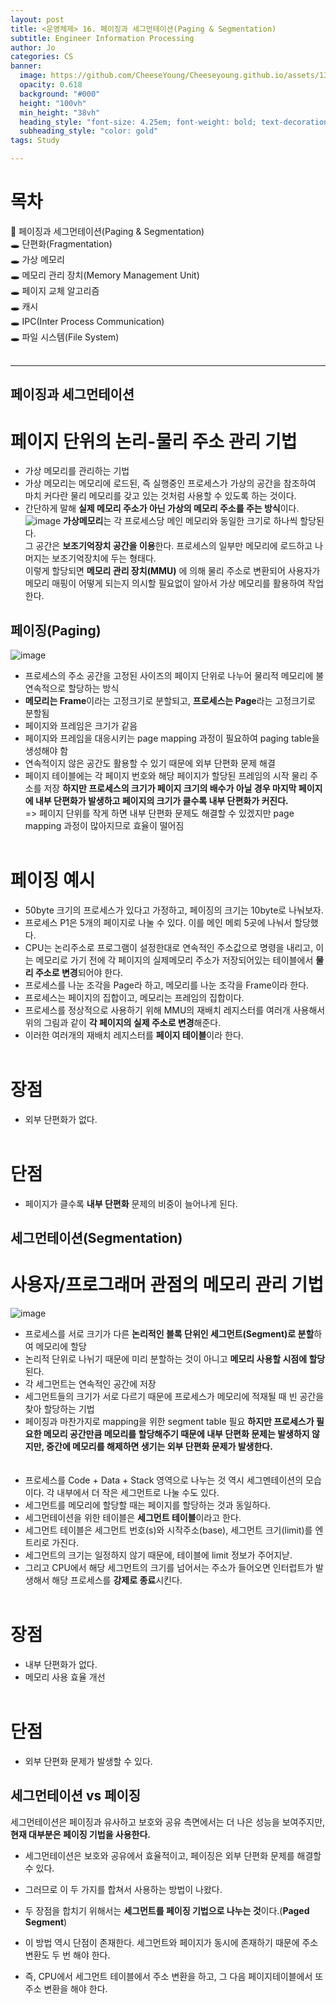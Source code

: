 ```yaml
---
layout: post
title: <운영체제> 16. 페이징과 세그먼테이션(Paging & Segmentation)
subtitle: Engineer Information Processing
author: Jo
categories: CS
banner:
  image: https://github.com/CheeseYoung/Cheeseyoung.github.io/assets/132384527/de46f272-b254-4152-abcb-6cebeeb6ffde
  opacity: 0.618
  background: "#000"
  height: "100vh"
  min_height: "38vh"
  heading_style: "font-size: 4.25em; font-weight: bold; text-decoration: underline"
  subheading_style: "color: gold"
tags: Study

---
```


# 목차
📌 페이징과 세그먼테이션(Paging & Segmentation) <br>
🕳 단편화(Fragmentation) <br>
🕳 가상 메모리 <br>
🕳 메모리 관리 장치(Memory Management Unit) <br>
🕳 페이지 교체 알고리즘 <br>
🕳 캐시 <br>
🕳 IPC(Inter Process Communication) <br>
🕳 파일 시스템(File System) <br>
<br>
<hr>

## 페이징과 세그먼테이션
# 페이지 단위의 논리-물리 주소 관리 기법
- 가상 메모리를 관리하는 기법
- 가상 메모리는 메모리에 로드된, 즉 실행중인 프로세스가 가상의 공간을 참조하여 마치 커다란 물리 메모리를 갖고 있는 것처럼 사용할 수 있도록 하는 것이다.
- 간단하게 말해 **실제 메모리 주소가 아닌 가상의 메모리 주소를 주는 방식**이다.
![image](https://github.com/CheeseYoung/Cheeseyoung.github.io/assets/132384527/7388ab67-0cbd-4e18-a081-9692cf6a452c)
**가상메모리**는 각 프로세스당 메인 메모리와 동일한 크기로 하나씩 할당된다. <br>
그 공간은 **보조기억장치 공간을 이용**한다. 프로세스의 일부만 메모리에 로드하고 나머지는 보조기억장치에 두는 형태다. <br>
이렇게 할당되면 **메모리 관리 장치(MMU)** 에 의해 물리 주소로 변환되어 사용자가 메모리 매핑이 어떻게 되는지 의시할 필요없이 알아서 가상 메모리를 활용하여 작업한다.


## 페이징(Paging)
![image](https://github.com/CheeseYoung/Cheeseyoung.github.io/assets/132384527/de46f272-b254-4152-abcb-6cebeeb6ffde)
- 프로세스의 주소 공간을 고정된 사이즈의 페이지 단위로 나누어 물리적 메모리에 불연속적으로 할당하는 방식
- **메모리는 Frame**이라는 고정크기로 분할되고, **프로세스는 Page**라는 고정크기로 분할됨
- 페이지와 프레임은 크기가 같음
- 페이지와 프레임을 대응시키는 page mapping 과정이 필요하여 paging table을 생성해야 함
- 연속적이지 않은 공간도 활용할 수 있기 때문에 외부 단편화 문제 해결
- 페이지 테이블에는 각 페이지 번호와 해당 페이지가 할당된 프레임의 시작 물리 주소를 저장
**하지만 프로세스의 크기가 페이지 크기의 배수가 아닐 경우 마지막 페이지에 내부 단편화가 발생하고 페이지의 크기가 클수록 내부 단편화가 커진다.** <br>
  => 페이지 단위를 작게 하면 내부 단편화 문제도 해결할 수 있겠지만 page mapping 과정이 많아지므로 효율이 떨어짐
<br><br>
# 페이징 예시
- 50byte 크기의 프로세스가 있다고 가정하고, 페이징의 크기는 10byte로 나눠보자.
- 프로세스 P1은 5개의 페이지로 나눌 수 있다. 이를 메인 메뢰 5곳에 나눠서 할당했다.
- CPU는 논리주소로 프로그램이 설정한대로 연속적인 주소값으로 명령을 내리고, 이는 메모리로 가기 전에 각 페이지의 실제메모리 주소가 저장되어있는 테이블에서 **물리 주소로 변경**되어야 한다.
- 프로세스를 나눈 조각을 Page라 하고, 메모리를 나눈 조각을 Frame이라 한다.
- 프로세스는 페이지의 집합이고, 메모리는 프레임의 집합이다.
- 프로세스를 정상적으로 사용하기 위해 MMU의 재배치 레지스터를 여러개 사용해서 위의 그림과 같이 **각 페이지의 실제 주소로 변경**해준다.
- 이러한 여러개의 재배치 레지스터를 **페이지 테이블**이라 한다.
<br><br>
# 장점
- 외부 단편화가 없다.
<br><br>
# 단점
- 페이지가 클수록 **내부 단편화** 문제의 비중이 늘어나게 된다.


## 세그먼테이션(Segmentation)
# 사용자/프로그래머 관점의 메모리 관리 기법
![image](https://github.com/CheeseYoung/Cheeseyoung.github.io/assets/132384527/b3f57132-3f8b-46be-9d32-dccb34333f83)
- 프로세스를 서로 크기가 다른 **논리적인 블록 단위인 세그먼트(Segment)로 분할**하여 메모리에 할당
- 논리적 단위로 나뉘기 때문에 미리 분할하는 것이 아니고 **메모리 사용할 시점에 할당**된다.
- 각 세그먼트는 연속적인 공간에 저장
- 세그먼트들의 크기가 서로 다르기 때문에 프로세스가 메모리에 적재될 때 빈 공간을 찾아 할당하는 기법
- 페이징과 마찬가지로 mapping을 위한 segment table 필요
**하지만 프로세스가 필요한 메모리 공간만큼 메모리를 할당해주기 때문에 내부 단편화 문제는 발생하지 않지만, 중간에 메모리를 해제하면 생기는 외부 단편화 문제가 발생한다.** <br>
<br><br>
- 프로세스를 Code + Data + Stack 영역으로 나누는 것 역시 세그멘테이션의 모습이다. 각 내부에서 더 작은 세그먼트로 나눌 수도 있다.
- 세그먼트를 메모리에 할당할 때는 페이지를 할당하는 것과 동일하다.
- 세그먼테이션을 위한 테이블은 **세그먼트 테이블**이라고 한다.
- 세그먼트 테이블은 세그먼트 번호(s)와 시작주소(base), 세그먼트 크기(limit)를 엔트리로 가진다.
- 세그먼트의 크기는 일정하지 않기 때문에, 테이블에 limit 정보가 주어지낟.
- 그리고 CPU에서 해당 세그먼트의 크기를 넘어서는 주소가 들어오면 인터럽트가 발생해서 해당 프로세스를 **강제로 종료**시킨다.
<br><br>
# 장점
- 내부 단편화가 없다.
- 메모리 사용 효율 개선
<br><br>
# 단점
- 외부 단편화 문제가 발생할 수 있다.


## 세그먼테이션 vs 페이징
세그먼테이션은 페이징과 유사하고 보호와 공유 측면에서는 더 나은 성능을 보여주지만, **현재 대부분은 페이징 기법을 사용한다.** <br>

- 세그먼테이션은 보호와 공유에서 효율적이고, 페이징은 외부 단편화 문제를 해결할 수 있다.
- 그러므로 이 두 가지를 합쳐서 사용하는 방법이 나왔다.
- 두 장점을 합치기 위해서는 **세그먼트를 페이징 기법으로 나누는 것**이다.(**Paged Segment**)

- 이 방법 역시 단점이 존재한다. 세그먼트와 페이지가 동시에 존재하기 때문에 주소 변환도 두 번 해야 한다.
- 즉, CPU에서 세그먼트 테이블에서 주소 변환을 하고, 그 다음 페이지테이블에서 또 주소 변환을 해야 한다.






















